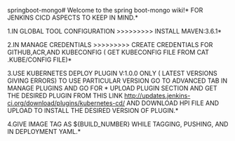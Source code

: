  springboot-mongo# Welcome to the spring boot-mongo wiki!*
FOR JENKINS CICD ASPECTS TO KEEP IN MIND.*

1.IN GLOBAL TOOL CONFIGURATION >>>>>>>>> INSTALL MAVEN:3.6.1*

2.IN MANAGE CREDENTIALS >>>>>>>>> CREATE CREDENTIALS FOR GITHUB,ACR,AND KUBECONFIG ( GET KUBECONFIG FILE FROM CAT .KUBE/CONFIG FILE)*

3.USE KUBERNETES DEPLOY PLUGIN V:1.0.0 ONLY ( LATEST VERSIONS GIVING ERRORS) TO USE PARTICULAR VERSION GO TO ADVANCED TAB IN MANAGE PLUGINS AND GO FOR *
   UPLOAD PLUGIN SECTION AND GET THE DESIRED PLUGIN FROM THIS LINK http://updates.jenkins-ci.org/download/plugins/kubernetes-cd/ AND DOWNLOAD HPI FILE AND 
   UPLOAD TO INSTALL THE DESIRED VERSION OF PLUGIN.*


4.GIVE IMAGE TAG AS ${BUILD_NUMBER} WHILE TAGGING, PUSHING, AND IN DEPLOYMENT YAML.*
